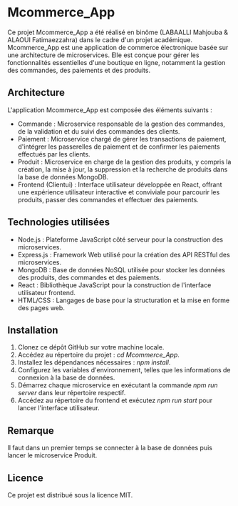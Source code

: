 # Mcommerce_App
Ce projet Mcommerce_App a été réalisé en binôme (LABAALLI Mahjouba & ALAOUI Fatimaezzahra) dans le cadre d'un projet académique. 
Mcommerce_App est une application de commerce électronique basée sur une architecture de microservices. Elle est conçue pour gérer les fonctionnalités essentielles d'une boutique en ligne, notamment la gestion des commandes, des paiements et des produits.

## Architecture
L'application Mcommerce_App est composée des éléments suivants :

- Commande : Microservice responsable de la gestion des commandes, de la validation et du suivi des commandes des clients.
- Paiement : Microservice chargé de gérer les transactions de paiement, d'intégrer les passerelles de paiement et de confirmer les paiements effectués par les clients.
- Produit : Microservice en charge de la gestion des produits, y compris la création, la mise à jour, la suppression et la recherche de produits dans la base de données MongoDB.
- Frontend (Clientui) : Interface utilisateur développée en React, offrant une expérience utilisateur interactive et conviviale pour parcourir les produits, passer des commandes et effectuer des paiements.

## Technologies utilisées
- Node.js : Plateforme JavaScript côté serveur pour la construction des microservices.
- Express.js : Framework Web utilisé pour la création des API RESTful des microservices.
- MongoDB : Base de données NoSQL utilisée pour stocker les données des produits, des commandes et des paiements.
- React : Bibliothèque JavaScript pour la construction de l'interface utilisateur frontend.
- HTML/CSS : Langages de base pour la structuration et la mise en forme des pages web.

## Installation
1. Clonez ce dépôt GitHub sur votre machine locale.
2. Accédez au répertoire du projet : *cd Mcommerce_App*.
3. Installez les dépendances nécessaires : *npm install*.
4. Configurez les variables d'environnement, telles que les informations de connexion à la base de données.
5. Démarrez chaque microservice en exécutant la commande *npm run server*  dans leur répertoire respectif.
6. Accédez au répertoire du frontend et exécutez *npm run start* pour lancer l'interface utilisateur.

## Remarque 
Il faut dans un premier temps se connecter à la base de données puis lancer le microservice Produit.

## Licence
Ce projet est distribué sous la licence MIT.
